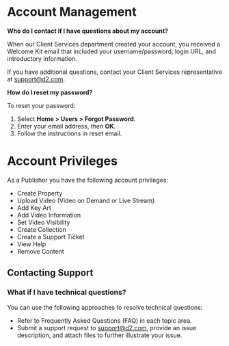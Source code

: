 #	Account Management

**Who do I contact if I have questions about my account?**

When our Client Services department created your account, you received a Welcome Kit email that included your username/password, login URL, and introductory information.

If you have additional questions, contact your Client Services representative at support@d2.com.

**How do I reset my password?**

To reset your password:

1. Select **Home > Users > Forgot Password**.
2. Enter your email address, then **OK**.
3. Follow the instructions in reset email.

#	Account Privileges

As a Publisher you have the following account privileges:

* Create Property
* Upload Video (Video on Demand or Live Stream)
* Add Key Art
* Add Video Information
* Set Video Visibility
* Create Collection
* Create a Support Ticket
* View Help
* Remove Content

##	Contacting Support

### What if I have technical questions?

You can use the following approaches to resolve technical questions:

* Refer to Frequently Asked Questions (FAQ) in each topic area.
* Submit a support request to support@d2.com, provide an issue description, and attach files to further illustrate your issue.
